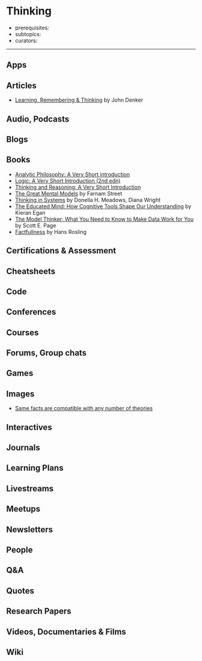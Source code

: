 # Thinking

- prerequisites:
- subtopics: 
- curators: 

------

## Apps

## Articles

- [Learning, Remembering & Thinking](https://www.av8n.com/physics/thinking.htm) by John Denker

## Audio, Podcasts

## Blogs

## Books

- [Analytic Philosophy: A Very Short introduction](http://www.veryshortintroductions.com/abstract/10.1093/actrade/9780198778028.001.0001/actrade-9780198778028?rskey=MLPnxI&result=28)
- [Logic: A Very Short Introduction (2nd edn)](http://www.veryshortintroductions.com/abstract/10.1093/actrade/9780198811701.001.0001/actrade-9780198811701?rskey=rtROx3&result=348)
- [Thinking and Reasoning: A Very Short Introduction](http://www.veryshortintroductions.com/abstract/10.1093/actrade/9780198787259.001.0001/actrade-9780198787259?rskey=P9EWzI&result=561)
- [The Great Mental Models](https://fs.blog/tgmm/) by Farnam Street
- [Thinking in Systems](https://www.goodreads.com/book/show/3828902-thinking-in-systems) by Donella H. Meadows, Diana Wright
- [The Educated Mind: How Cognitive Tools Shape Our Understanding](https://www.goodreads.com/book/show/648782.The_Educated_Mind) by Kieran Egan
- [The Model Thinker: What You Need to Know to Make Data Work for You](https://www.goodreads.com/book/show/39088592-the-model-thinker) by Scott E. Page
- [Factfullness](https://www.goodreads.com/book/show/34890015-factfulness) by Hans Rosling

## Certifications & Assessment

## Cheatsheets

## Code

## Conferences

## Courses

## Forums, Group chats

## Games

## Images

- [Same facts are compatible with any number of theories](https://twitter.com/neurosocialself/status/1116167942578659328)

## Interactives

## Journals

## Learning Plans

## Livestreams

## Meetups

## Newsletters

## People

## Q&A

## Quotes

## Research Papers

## Videos, Documentaries & Films

## Wiki
